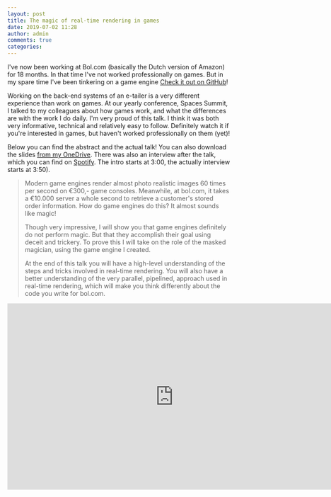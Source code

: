 ```yaml
---
layout: post
title: The magic of real-time rendering in games
date: 2019-07-02 11:28
author: admin
comments: true
categories:
---
```

I've now been working at Bol.com (basically the Dutch version of Amazon) for 18 months. In that time I've not worked professionally on games. But in my spare time I've been tinkering on a game engine [Check it out on GitHub](https://github.com/roy-t/MiniRTS)!

Working on the back-end systems of an e-tailer is a very different experience than work on games. At our yearly conference, Spaces Summit, I talked to my colleagues about how games work, and what the differences are with the work I do daily. I'm very proud of this talk. I think it was both very informative, technical and relatively easy to follow. Definitely watch it if you're interested in games, but haven't worked professionally on them (yet)!

Below you can find the abstract and the actual talk! You can also download the slides [from my OneDrive](https://t.co/zq1PZLGahN). There was also an interview after the talk, which you can find on [Spotify](https://open.spotify.com/episode/4SzHlBqNXkkzqOZh54GEgt). The intro starts at 3:00, the actually interview starts at 3:50).

> Modern game engines render almost photo realistic images 60 times per second on €300,- game consoles. Meanwhile, at bol.com, it takes a €10.000 server a whole second to retrieve a customer's stored order information. How do game engines do this? It almost sounds like magic!
>
> Though very impressive, I will show you that game engines definitely do not perform magic. But that they accomplish their goal using deceit and trickery. To prove this I will take on the role of the masked magician, using the game engine I created.
>
>At the end of this talk you will have a high-level understanding of the steps and tricks involved in real-time rendering. You will also have a better understanding of the very parallel, pipelined, approach used in real-time rendering, which will make you think differently about the code you write for bol.com.

<iframe width="750" height="421" src="https://www.youtube-nocookie.com/embed/l9Mx67fCr5I" frameborder="0" allow="accelerometer; autoplay; encrypted-media; gyroscope; picture-in-picture" allowfullscreen></iframe>